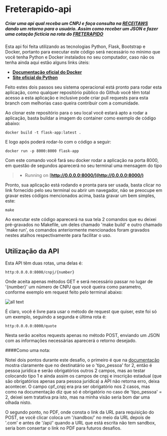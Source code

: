 # Freterapido-api

##### Criar uma api qual receba um CNPJ e faça consulta na [RECEITAWS](https://receitaws.com.br/api) dando um retorno para o usuário. Assim como receber um JSON e fazer uma cotação fictícia na rota do [FRETERAPIDO](https://freterapido.com/sandbox/api/external/embarcador/v1/quote-simulator) 


Esta api foi feita utilizando as tecnologias Python, Flask, Bootstrap e Docker, portanto para executar este código será necessário no mínimo que você tenha Python e Docker instalados no seu computador, caso não os tenha ainda aqui estão alguns links úteis:

* **[Documentação oficial do Docker](https://docs.docker.com/get-docker/)**
* **[Site oficial do Python](https://python.org.br/)**


Feito estes dois passos seu sistema operacional está pronto para rodar esta aplicação, como qualquer repositório público do Github você têm total acesso a esta aplicação e inclusive pode criar pull requests para esta branch com melhorias caso queira contribuir com a comunidade. 

Ao clonar este repositório para o seu local você estará apto a rodar a aplicação, basta buildar a imagem do container como exemplo de código abaixo:

```
docker build -t flask-app:latest .
```
E logo após poderá rodar-lo com o código a seguir:

```
docker run -p 8000:8000 flask-app
```

Com este comando você fará seu docker rodar a aplicação na porta 8000, em questão de segundos aparecerá no seu terminal uma mensagem do tipo 

>* Running on **[http://0.0.0.0:8000/](http://0.0.0.0:8000/)**

Pronto, sua aplicação está rodando e pronta para ser usada, basta clicar no link fornecido pelo seu terminal ou abrir um navegador, não se preocupe em gravar estes códigos mencionados acima, basta gravar um bem simples, este:

```
make
```

Ao executar este código aparecerá na sua tela 2 comandos que eu deixei pré-gravados no Makefile, um deles chamado 'make build' e outro chamado 'make run', os comandos anteriormente mencionados foram gravados nestes atalhos respectivamente para facilitar o uso.

## Utilização da API

Esta API têm duas rotas, uma delas é:


```
http:0.0.0.0:8000/cnpj/{number}
```

Onde aceita apenas métodos GET e será necessário passar no lugar de '{number}' um número de CNPJ que você queira como parametro, conforme exemplo em request feito pelo terminal abaixo:

![all text](https://i.imgur.com/i8qn5TN.png)

É claro, você é livre para usar o método de request que quiser, este foi só um exemplo, seguindo a segunda e última rota é:

```
http:0.0.0.0:8000/quote
```

Nesta serão aceitos requests apenas no método POST, enviando um JSON com as informações necessárias aparecerá o retorno desejado.

####Como uma nota: 

Notei dois pontos durante este desafio, o primeiro é que na [documentação](https://dev.freterapido.com/api-ecommerce.html#!#content_simulacao) mostra claramente que no destinatário se o 'tipo_pessoa' for 2, então é pessoa jurídica e serão obrigatórios outros 2 campos, mas ao testar colocando tipo 1 e ainda assim os campos de cnpj e inscrição estadual (que são obrigatórios apenas para pessoa jurídica) a API não retorna erro, deixa acontecer. O campo cpf_cnpj era pra ser obrigatório nos 2 casos, mas como na documentação diz que só é obrigatório no caso de 'tipo_pessoa' = 2, deixei sem tratativa pra isto, mas na minha visão seria bom dar uma olhada nisto.

O segundo ponto, no PDF, onde consta o link da URL para requisição do POST, se você clicar coloca um '/sandbox/' no meio da URL depois de '.com' e antes de '/api/' quando a URL que está escrita não tem sandbox, seria bom consertar o link no PDF para futuros desafios. 